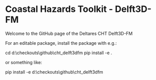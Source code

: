 # Coastal Hazards Toolkit - Delft3D-FM

Welcome to the GitHub page of the Deltares CHT Delft3D-FM

For an editable package, install the package with e.g.:

cd d:\checkouts\github\cht_delft3dfm
pip install -e .

or something like:

pip install -e d:\checkouts\github\cht_delft3dfm
